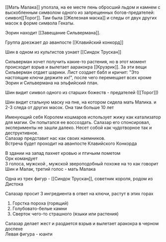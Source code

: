 [[Мать Малака]] уползла, на ее месте пень обросший льдом и камнем с выскобленным символом одного из запрещенных богов-предателей: символ[[Торог]]. Там была [[Железная маска]] и следы от двух других масок в форме символа Гекаты.

Эорин находит [[Завещание Сильвермана]].

Группа доезжает до аванпосте [[Клавийский конкорд]]

Шин в одном из культистов узнает [[Синдок Трускан]] 

Сильверман хочет получить какие-то растения, но в этот момент происходит взрыв и вылетает ааракокра [[Круэрик]].
За эти вещи Сильверман отдает шарики.
Лист создает бабл и кричит: "Это настоящие ключи держите их!", после чего перемещает всех кроме Эорин и Сильвермана на эльфийский план.

Шин видит символ одного из старших божеств - предателей ([[Торог]])

Шин видит стальную маску на пне, на котором сидела мать Малика. и 2-3 следа от других масок. Она там больше 10 лет

Именующий себя Королем кошмаров использует жижу как катализатор для магии. Он попытался ее воссоздать. Салазар его спонсировал, эксперименты не зашли далеко. Несет собой как чудотворное так и деструктивное.  
Салазар представит нас как своих наемников.  
Встреча будет проходит на аванпосте Клавийского Конкорда  
  
В здании на запад пахнет кровью и птичьим пометом  
Орк командует  
3 голоса, мужской , мужской звероподобный похоже на то как говорит Шин и Малак, третий голос - мать Малака 
  
Одна из трех фигур - [[Синдок Трускан]], советник короля, родом из Дистока  
  
Салазар просит 3 ингредиента в ответ на ключи, растут в этих горах

1. Горстка пороха (горящий)
2. Голубовато-белые камни
3. Сверток чего-то страшного (языки или растения)  

Салазар делает жест и раздается взрыв и вылетает аракокра в черном доспехе  
Левая фигура - юанти